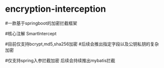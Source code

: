 # encryption-interception

#一款基于springboot的加密拦截框架 

#核心注解 SmartIntercept

#目前仅支持bcrypt,md5,sha256加密
#后续会推出指定字段以及公钥私钥的复杂加密

#仅支持spring入参拦截加密 后续会持续推出mybatis拦截
